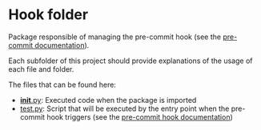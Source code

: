 # Hook folder

Package responsible of managing the pre-commit hook (see the [pre-commit documentation](../docs/pre-commit.md)).

Each subfolder of this project should provide explanations of the usage of each file and folder.

The files that can be found here:

* [__init__.py](./__init__.py): Executed code when the package is imported
* [test.py](./test.py): Script that will be executed by the entry point when the pre-commit hook triggers (see the [pre-commit hook documentation](../../docs/pre-commit.md))
